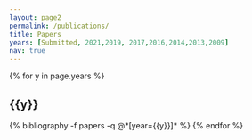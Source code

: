 ```yaml
---
layout: page2
permalink: /publications/
title: Papers
years: [Submitted, 2021,2019, 2017,2016,2014,2013,2009]
nav: true
---
```


<div class="publications">

{% for y in page.years %}
  <h2 class="year">{{y}}</h2>
  {% bibliography -f papers -q @*[year={{y}}]* %}
{% endfor %}

</div>

